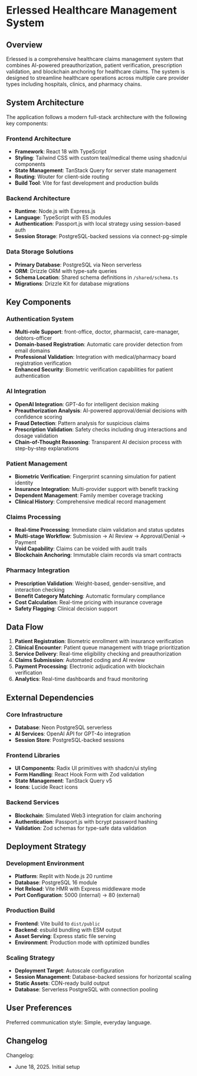 # Erlessed Healthcare Management System

## Overview

Erlessed is a comprehensive healthcare claims management system that combines AI-powered preauthorization, patient verification, prescription validation, and blockchain anchoring for healthcare claims. The system is designed to streamline healthcare operations across multiple care provider types including hospitals, clinics, and pharmacy chains.

## System Architecture

The application follows a modern full-stack architecture with the following key components:

### Frontend Architecture
- **Framework**: React 18 with TypeScript
- **Styling**: Tailwind CSS with custom teal/medical theme using shadcn/ui components
- **State Management**: TanStack Query for server state management
- **Routing**: Wouter for client-side routing
- **Build Tool**: Vite for fast development and production builds

### Backend Architecture
- **Runtime**: Node.js with Express.js
- **Language**: TypeScript with ES modules
- **Authentication**: Passport.js with local strategy using session-based auth
- **Session Storage**: PostgreSQL-backed sessions via connect-pg-simple

### Data Storage Solutions
- **Primary Database**: PostgreSQL via Neon serverless
- **ORM**: Drizzle ORM with type-safe queries
- **Schema Location**: Shared schema definitions in `/shared/schema.ts`
- **Migrations**: Drizzle Kit for database migrations

## Key Components

### Authentication System
- **Multi-role Support**: front-office, doctor, pharmacist, care-manager, debtors-officer
- **Domain-based Registration**: Automatic care provider detection from email domains
- **Professional Validation**: Integration with medical/pharmacy board registration verification
- **Enhanced Security**: Biometric verification capabilities for patient authentication

### AI Integration
- **OpenAI Integration**: GPT-4o for intelligent decision making
- **Preauthorization Analysis**: AI-powered approval/denial decisions with confidence scoring
- **Fraud Detection**: Pattern analysis for suspicious claims
- **Prescription Validation**: Safety checks including drug interactions and dosage validation
- **Chain-of-Thought Reasoning**: Transparent AI decision process with step-by-step explanations

### Patient Management
- **Biometric Verification**: Fingerprint scanning simulation for patient identity
- **Insurance Integration**: Multi-provider support with benefit tracking
- **Dependent Management**: Family member coverage tracking
- **Clinical History**: Comprehensive medical record management

### Claims Processing
- **Real-time Processing**: Immediate claim validation and status updates
- **Multi-stage Workflow**: Submission → AI Review → Approval/Denial → Payment
- **Void Capability**: Claims can be voided with audit trails
- **Blockchain Anchoring**: Immutable claim records via smart contracts

### Pharmacy Integration
- **Prescription Validation**: Weight-based, gender-sensitive, and interaction checking
- **Benefit Category Matching**: Automatic formulary compliance
- **Cost Calculation**: Real-time pricing with insurance coverage
- **Safety Flagging**: Clinical decision support

## Data Flow

1. **Patient Registration**: Biometric enrollment with insurance verification
2. **Clinical Encounter**: Patient queue management with triage prioritization
3. **Service Delivery**: Real-time eligibility checking and preauthorization
4. **Claims Submission**: Automated coding and AI review
5. **Payment Processing**: Electronic adjudication with blockchain verification
6. **Analytics**: Real-time dashboards and fraud monitoring

## External Dependencies

### Core Infrastructure
- **Database**: Neon PostgreSQL serverless
- **AI Services**: OpenAI API for GPT-4o integration
- **Session Store**: PostgreSQL-backed sessions

### Frontend Libraries
- **UI Components**: Radix UI primitives with shadcn/ui styling
- **Form Handling**: React Hook Form with Zod validation
- **State Management**: TanStack Query v5
- **Icons**: Lucide React icons

### Backend Services
- **Blockchain**: Simulated Web3 integration for claim anchoring
- **Authentication**: Passport.js with bcrypt password hashing
- **Validation**: Zod schemas for type-safe data validation

## Deployment Strategy

### Development Environment
- **Platform**: Replit with Node.js 20 runtime
- **Database**: PostgreSQL 16 module
- **Hot Reload**: Vite HMR with Express middleware mode
- **Port Configuration**: 5000 (internal) → 80 (external)

### Production Build
- **Frontend**: Vite build to `dist/public`
- **Backend**: esbuild bundling with ESM output
- **Asset Serving**: Express static file serving
- **Environment**: Production mode with optimized bundles

### Scaling Strategy
- **Deployment Target**: Autoscale configuration
- **Session Management**: Database-backed sessions for horizontal scaling
- **Static Assets**: CDN-ready build output
- **Database**: Serverless PostgreSQL with connection pooling

## User Preferences

Preferred communication style: Simple, everyday language.

## Changelog

Changelog:
- June 18, 2025. Initial setup